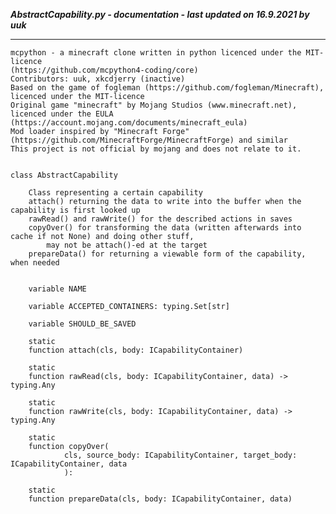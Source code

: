 ***AbstractCapability.py - documentation - last updated on 16.9.2021 by uuk***
___

    mcpython - a minecraft clone written in python licenced under the MIT-licence 
    (https://github.com/mcpython4-coding/core)
    Contributors: uuk, xkcdjerry (inactive)
    Based on the game of fogleman (https://github.com/fogleman/Minecraft), licenced under the MIT-licence
    Original game "minecraft" by Mojang Studios (www.minecraft.net), licenced under the EULA
    (https://account.mojang.com/documents/minecraft_eula)
    Mod loader inspired by "Minecraft Forge" (https://github.com/MinecraftForge/MinecraftForge) and similar
    This project is not official by mojang and does not relate to it.


    class AbstractCapability
        
        Class representing a certain capability
        attach() returning the data to write into the buffer when the capability is first looked up
        rawRead() and rawWrite() for the described actions in saves
        copyOver() for transforming the data (written afterwards into cache if not None) and doing other stuff,
            may not be attach()-ed at the target
        prepareData() for returning a viewable form of the capability, when needed


        variable NAME

        variable ACCEPTED_CONTAINERS: typing.Set[str]

        variable SHOULD_BE_SAVED

        static
        function attach(cls, body: ICapabilityContainer)

        static
        function rawRead(cls, body: ICapabilityContainer, data) -> typing.Any

        static
        function rawWrite(cls, body: ICapabilityContainer, data) -> typing.Any

        static
        function copyOver(
                cls, source_body: ICapabilityContainer, target_body: ICapabilityContainer, data
                ):

        static
        function prepareData(cls, body: ICapabilityContainer, data)